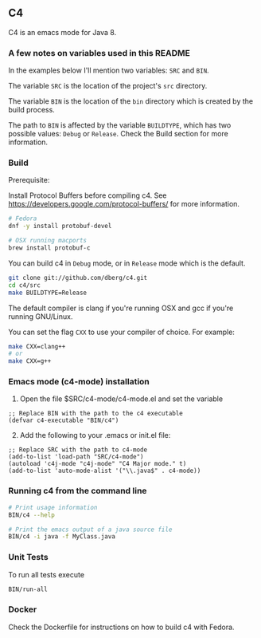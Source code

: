 ## C4

C4 is an emacs mode for Java 8.


### A few notes on variables used in this README

In the examples below I'll mention two variables: `SRC` and `BIN`.

The variable `SRC` is the location of the project's `src` directory.

The variable `BIN` is the location of the `bin` directory which is created by the build process.

The path to `BIN` is affected by the variable `BUILDTYPE`, which has two possible values: `Debug` or `Release`. Check the Build section for more information.


### Build

Prerequisite:

Install Protocol Buffers before compiling c4. See https://developers.google.com/protocol-buffers/ for more information.

```bash
# Fedora
dnf -y install protobuf-devel

# OSX running macports
brew install protobuf-c
```

You can build c4 in `Debug` mode, or in `Release` mode which is the default.

```bash
git clone git://github.com/dberg/c4.git
cd c4/src
make BUILDTYPE=Release
```

The default compiler is clang if you're running OSX and gcc if you're running GNU/Linux.

You can set the flag `CXX` to use your compiler of choice. For example:

```bash
make CXX=clang++
# or
make CXX=g++
```


### Emacs mode (c4-mode) installation

1. Open the file $SRC/c4-mode/c4-mode.el and set the variable

```elisp
;; Replace BIN with the path to the c4 executable
(defvar c4-executable "BIN/c4")
```

2. Add the following to your .emacs or init.el file:

```elisp
;; Replace SRC with the path to c4-mode
(add-to-list 'load-path "SRC/c4-mode")
(autoload 'c4j-mode "c4j-mode" "C4 Major mode." t)
(add-to-list 'auto-mode-alist '("\\.java$" . c4-mode))
```


### Running c4 from the command line

```bash
# Print usage information
BIN/c4 --help

# Print the emacs output of a java source file
BIN/c4 -i java -f MyClass.java
```


### Unit Tests

To run all tests execute

```bash
BIN/run-all
```


### Docker

Check the Dockerfile for instructions on how to build c4 with Fedora.
